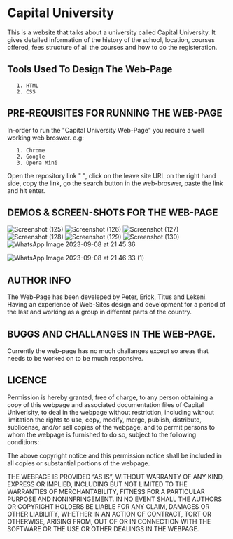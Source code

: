 # Capital University

This is a website that talks about a university called Capital University. It gives detailed information of the history of the school, location, courses offered, fees structure of all the courses and how to do the registeration.

## Tools Used To Design The Web-Page

       1. HTML
       2. CSS


## PRE-REQUISITES FOR RUNNING THE WEB-PAGE
In-order to run the "Capital University Web-Page" you require a well working web broswer. e.g:

       1. Chrome
       2. Google
       3. Opera Mini

Open the repository link " ", click on the leave site URL on the right hand side, copy the link, go the search button in the web-broswer, paste the link and hit enter.

## DEMOS & SCREEN-SHOTS FOR THE WEB-PAGE
![Screenshot (125)](https://github.com/titoritzy/school-website/assets/125895000/c5889c22-ac46-4285-8d12-dc607aab3788)
![Screenshot (126)](https://github.com/titoritzy/school-website/assets/125895000/2f542eef-bdcc-4728-b2c9-383c8a6e11c3)
![Screenshot (127)](https://github.com/titoritzy/school-website/assets/125895000/fbb2b44a-8816-478d-a18c-2f47f0323cfb)
![Screenshot (128)](https://github.com/titoritzy/school-website/assets/125895000/9927bece-cc07-4b3a-954c-34e8d929c65b)
![Screenshot (129)](https://github.com/titoritzy/school-website/assets/125895000/f72ea966-115c-4224-8d58-79bf9b887306)
![Screenshot (130)](https://github.com/titoritzy/school-website/assets/125895000/7a021ae7-9629-4324-b3c0-f64e0d22fcba)
![WhatsApp Image 2023-09-08 at 21 45 36](https://github.com/titoritzy/school-website/assets/125895000/04fd9170-f5dd-413e-8f15-2cca288bb65a)

![WhatsApp Image 2023-09-08 at 21 46 33 (1)](https://github.com/titoritzy/school-website/assets/125895000/40046194-92e8-4c99-a8d8-7e790540a558)



## AUTHOR INFO
The Web-Page has been develeped by Peter,  Erick, Titus and Lekeni. Having an experience of Web-Sites design and development for a period of the last and working as a group in different parts of the country.



## BUGGS AND CHALLANGES IN THE WEB-PAGE.
Currently the web-page has no much challanges except so areas that needs to be worked on to be much responsive.

## LICENCE
Permission is hereby granted, free of charge, to any person obtaining a copy of this webpage and associated documentation files of Capital Univerisity, to deal in the webpage without restriction, including without limitation the rights to use, copy, modify, merge, publish, distribute, sublicense, and/or sell copies of the webpage, and to permit persons to whom the webpage is furnished to do so, subject to the following conditions:

The above copyright notice and this permission notice shall be included in all copies or substantial portions of the webpage.

THE WEBPAGE IS PROVIDED “AS IS”, WITHOUT WARRANTY OF ANY KIND, EXPRESS OR IMPLIED, INCLUDING BUT NOT LIMITED TO THE WARRANTIES OF MERCHANTABILITY, FITNESS FOR A PARTICULAR PURPOSE AND NONINFRINGEMENT. IN NO EVENT SHALL THE AUTHORS OR COPYRIGHT HOLDERS BE LIABLE FOR ANY CLAIM, DAMAGES OR OTHER LIABILITY, WHETHER IN AN ACTION OF CONTRACT, TORT OR OTHERWISE, ARISING FROM, OUT OF OR IN CONNECTION WITH THE SOFTWARE OR THE USE OR OTHER DEALINGS IN THE WEBPAGE.
